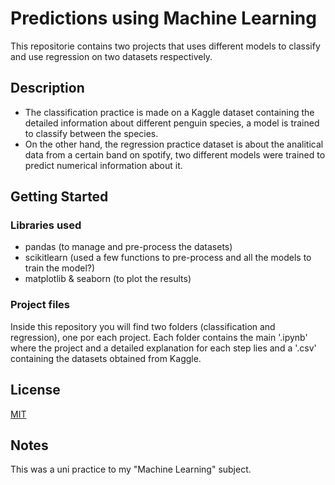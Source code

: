 # Predictions using Machine Learning
This repositorie contains two projects that uses different models to classify and use regression on two datasets respectively.

## Description
- The classification practice is made on a Kaggle dataset containing the detailed information about different penguin species, a model is trained to classify between the species.
- On the other hand, the regression practice dataset is about the analitical data from a certain band on spotify, two different models were trained to predict numerical information about it.

## Getting Started

### Libraries used
- pandas (to manage and pre-process the datasets)
- scikitlearn (used a few functions to pre-process and all the models to train the model?)
- matplotlib & seaborn (to plot the results)

### Project files
Inside this repository you will find two folders (classification and regression), one por each project. Each folder contains the main '.ipynb' where the project and a detailed explanation for each step lies and a '.csv' containing the datasets obtained from Kaggle.

## License
[MIT](https://choosealicense.com/licenses/mit/)

## Notes
This was a uni practice to my "Machine Learning" subject. 

